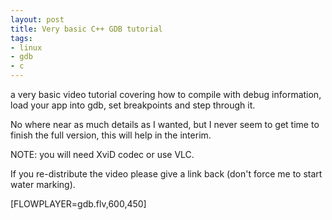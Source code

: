 ```yaml
--- 
layout: post
title: Very basic C++ GDB tutorial
tags: 
- linux
- gdb
- c
---
```

a very basic video tutorial covering how to compile with debug information, load your app into gdb, set breakpoints and step through it.

No where near as much details as I wanted, but I never seem to get time to finish the full version, this will help in the interim.

NOTE: you will need XviD codec or use VLC.

If you re-distribute the video please give a link back (don't force me to start water marking).

[FLOWPLAYER=gdb.flv,600,450]
